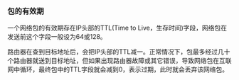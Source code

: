 ### 包的有效期

一个网络包的有效期存在IP头部的TTL(Time to Live，生存时间)字段，网络包在发送前这个字段一般设为64或128。

路由器在查到目标地址后，会把IP头部的TTL减一。正常情况下，包最多经过几十个路由器就送到目标地址，但如果出现路由器故障或其它错误，导致网络包在互联网中循环，最终包中的TTL字段就会减到0，表示过期，此时就会丢弃该网络包。